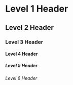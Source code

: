 # Level 1 Header
## Level 2 Header
### Level 3 Header
#### Level 4 Header
##### Level 5 Header
###### Level 6 Header

